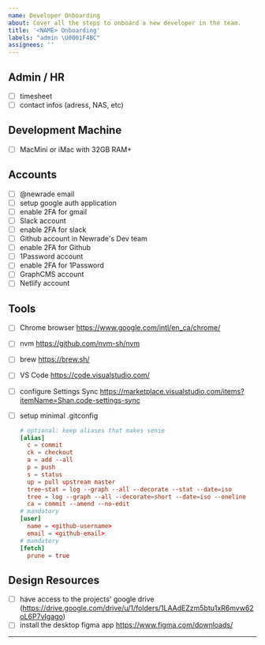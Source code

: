 ```yaml
---
name: Developer Onboarding
about: Cover all the steps to onboard a new developer in the team.
title: '<NAME> Onboarding'
labels: "admin \U0001F4BC"
assignees: ''
---
```


## Admin / HR

- [ ] timesheet
- [ ] contact infos (adress, NAS, etc)

## Development Machine

- [ ] MacMini or iMac with 32GB RAM+

## Accounts

- [ ] @newrade email
- [ ] setup google auth application
- [ ] enable 2FA for gmail
- [ ] Slack account
- [ ] enable 2FA for slack
- [ ] Github account in Newrade's Dev team
- [ ] enable 2FA for Github
- [ ] 1Password account
- [ ] enable 2FA for 1Password
- [ ] GraphCMS account
- [ ] Netlify account

## Tools

- [ ] Chrome browser https://www.google.com/intl/en_ca/chrome/
- [ ] nvm https://github.com/nvm-sh/nvm
- [ ] brew https://brew.sh/
- [ ] VS Code https://code.visualstudio.com/
- [ ] configure Settings Sync https://marketplace.visualstudio.com/items?itemName=Shan.code-settings-sync
- [ ] setup minimal .gitconfig

  ```conf
  # optional: keep aliases that makes sense
  [alias]
    c = commit
    ck = checkout
    a = add --all
    p = push
    s = status
    up = pull upstream master
    tree-stat = log --graph --all --decorate --stat --date=iso
    tree = log --graph --all --decorate=short --date=iso --oneline
    ca = commit --amend --no-edit
  # mandatory
  [user]
    name = <github-username>
    email = <github-email>
  # mandatory
  [fetch]
    prune = true
  ```

## Design Resources

- [ ] have access to the projects' google drive (https://drive.google.com/drive/u/1/folders/1LAAdEZzm5btu1xR6mvw62oL6P7vIgago)
- [ ] install the desktop figma app https://www.figma.com/downloads/

---
